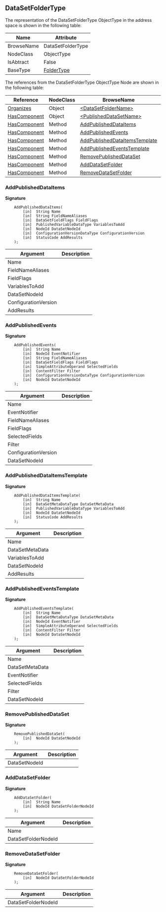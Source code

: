 <!-- objecttype -->
## DataSetFolderType
  
The representation of the DataSetFolderType ObjectType in the address space is shown in the following table:  

|Name|Attribute|
|---|---|
|BrowseName|DataSetFolderType|
|NodeClass|ObjectType|
|IsAbtract|False|
|BaseType|[FolderType](../../../Part5/ObjectTypes/FolderType/readme.md)|

The references from the DataSetFolderType ObjectType Node are shown in the following table:  

|Reference|NodeClass|BrowseName|DataType|TypeDefinition|ModellingRule|
|---|---|---|---|---|---|
|[Organizes](../../../Part3/ReferenceTypes/Organizes/readme.md)|Object|[&lt;DataSetFolderName&gt;](#&lt;DataSetFolderName&gt;)||[DataSetFolderType](../../Part14/ObjectTypes/DataSetFolderType/readme.md)|[OptionalPlaceholder](../../Objects/OptionalPlaceholder/readme.md)|
|[HasComponent](../../../Part3/ReferenceTypes/HasComponent/readme.md)|Object|[&lt;PublishedDataSetName&gt;](#&lt;PublishedDataSetName&gt;)||[PublishedDataSetType](../../Part14/ObjectTypes/PublishedDataSetType/readme.md)|[OptionalPlaceholder](../../Objects/OptionalPlaceholder/readme.md)|
|[HasComponent](../../../Part3/ReferenceTypes/HasComponent/readme.md)|Method|[AddPublishedDataItems](#AddPublishedDataItems)|||[Optional](../../Objects/Optional/readme.md)|
|[HasComponent](../../../Part3/ReferenceTypes/HasComponent/readme.md)|Method|[AddPublishedEvents](#AddPublishedEvents)|||[Optional](../../Objects/Optional/readme.md)|
|[HasComponent](../../../Part3/ReferenceTypes/HasComponent/readme.md)|Method|[AddPublishedDataItemsTemplate](#AddPublishedDataItemsTemplate)|||[Optional](../../Objects/Optional/readme.md)|
|[HasComponent](../../../Part3/ReferenceTypes/HasComponent/readme.md)|Method|[AddPublishedEventsTemplate](#AddPublishedEventsTemplate)|||[Optional](../../Objects/Optional/readme.md)|
|[HasComponent](../../../Part3/ReferenceTypes/HasComponent/readme.md)|Method|[RemovePublishedDataSet](#RemovePublishedDataSet)|||[Optional](../../Objects/Optional/readme.md)|
|[HasComponent](../../../Part3/ReferenceTypes/HasComponent/readme.md)|Method|[AddDataSetFolder](#AddDataSetFolder)|||[Optional](../../Objects/Optional/readme.md)|
|[HasComponent](../../../Part3/ReferenceTypes/HasComponent/readme.md)|Method|[RemoveDataSetFolder](#RemoveDataSetFolder)|||[Optional](../../Objects/Optional/readme.md)|

### <a name="AddPublishedDataItems"></a>AddPublishedDataItems
  
**Signature**
```
    AddPublishedDataItems(
        [in]  String Name
        [in]  String FieldNameAliases
        [in]  DataSetFieldFlags FieldFlags
        [in]  PublishedVariableDataType VariablesToAdd
        [in]  NodeId DataSetNodeId
        [in]  ConfigurationVersionDataType ConfigurationVersion
        [in]  StatusCode AddResults
    );
```

|Argument|Description|
|---|---|
|Name||
|FieldNameAliases||
|FieldFlags||
|VariablesToAdd||
|DataSetNodeId||
|ConfigurationVersion||
|AddResults||

### <a name="AddPublishedEvents"></a>AddPublishedEvents
  
**Signature**
```
    AddPublishedEvents(
        [in]  String Name
        [in]  NodeId EventNotifier
        [in]  String FieldNameAliases
        [in]  DataSetFieldFlags FieldFlags
        [in]  SimpleAttributeOperand SelectedFields
        [in]  ContentFilter Filter
        [in]  ConfigurationVersionDataType ConfigurationVersion
        [in]  NodeId DataSetNodeId
    );
```

|Argument|Description|
|---|---|
|Name||
|EventNotifier||
|FieldNameAliases||
|FieldFlags||
|SelectedFields||
|Filter||
|ConfigurationVersion||
|DataSetNodeId||

### <a name="AddPublishedDataItemsTemplate"></a>AddPublishedDataItemsTemplate
  
**Signature**
```
    AddPublishedDataItemsTemplate(
        [in]  String Name
        [in]  DataSetMetaDataType DataSetMetaData
        [in]  PublishedVariableDataType VariablesToAdd
        [in]  NodeId DataSetNodeId
        [in]  StatusCode AddResults
    );
```

|Argument|Description|
|---|---|
|Name||
|DataSetMetaData||
|VariablesToAdd||
|DataSetNodeId||
|AddResults||

### <a name="AddPublishedEventsTemplate"></a>AddPublishedEventsTemplate
  
**Signature**
```
    AddPublishedEventsTemplate(
        [in]  String Name
        [in]  DataSetMetaDataType DataSetMetaData
        [in]  NodeId EventNotifier
        [in]  SimpleAttributeOperand SelectedFields
        [in]  ContentFilter Filter
        [in]  NodeId DataSetNodeId
    );
```

|Argument|Description|
|---|---|
|Name||
|DataSetMetaData||
|EventNotifier||
|SelectedFields||
|Filter||
|DataSetNodeId||

### <a name="RemovePublishedDataSet"></a>RemovePublishedDataSet
  
**Signature**
```
    RemovePublishedDataSet(
        [in]  NodeId DataSetNodeId
    );
```

|Argument|Description|
|---|---|
|DataSetNodeId||

### <a name="AddDataSetFolder"></a>AddDataSetFolder
  
**Signature**
```
    AddDataSetFolder(
        [in]  String Name
        [in]  NodeId DataSetFolderNodeId
    );
```

|Argument|Description|
|---|---|
|Name||
|DataSetFolderNodeId||

### <a name="RemoveDataSetFolder"></a>RemoveDataSetFolder
  
**Signature**
```
    RemoveDataSetFolder(
        [in]  NodeId DataSetFolderNodeId
    );
```

|Argument|Description|
|---|---|
|DataSetFolderNodeId||


